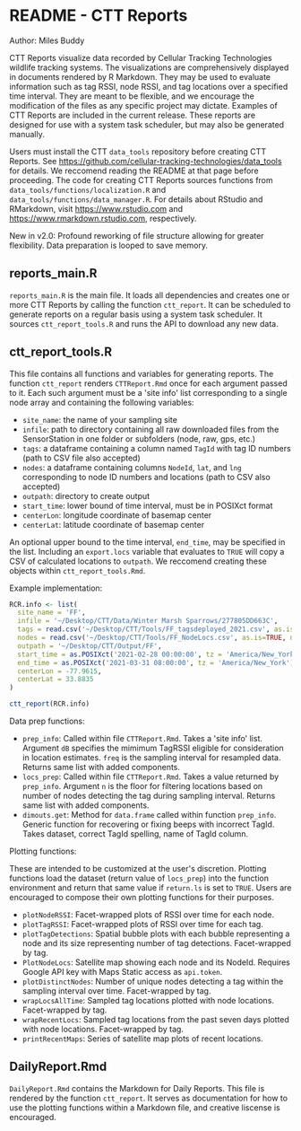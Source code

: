# README - CTT Reports

Author: Miles Buddy

CTT Reports visualize data recorded by Cellular Tracking Technologies wildlife tracking systems. The visualizations are comprehensively displayed in documents
rendered by R Markdown. They may be used to evaluate information such as tag RSSI, node RSSI, and tag locations over a specified time interval. They are meant to
be flexible, and we encourage the modification of the files as any specific project may dictate. Examples of CTT Reports are included in the current release. These reports are designed for use with a system task scheduler, but may also be generated manually. 

Users must install the CTT ```data_tools``` repository before creating CTT Reports. See https://github.com/cellular-tracking-technologies/data_tools for details. We
reccomend reading the README at that page before proceeding. The code for creating CTT Reports sources functions from ```data_tools/functions/localization.R``` and 
```data_tools/functions/data_manager.R```. For details about RStudio and RMarkdown, visit https://www.rstudio.com and https://www.rmarkdown.rstudio.com, respectively. 

New in v2.0: Profound reworking of file structure allowing for greater flexibility. Data preparation is looped to save memory. 


## reports_main.R

```reports_main.R``` is the main file. It loads all dependencies and creates one or more CTT Reports by calling the function ```ctt_report```. It can be scheduled to generate reports on a regular basis using a system task scheduler. It sources ```ctt_report_tools.R``` and runs the API to download any new data. 

## ctt_report_tools.R

This file contains all functions and variables for generating reports. The function ```ctt_report``` renders ```CTTReport.Rmd``` once for each argument passed to it. Each such argument must be a 'site info' list corresponding to a single node array and containing the following variables:

* ```site_name```: the name of your sampling site
* ```infile```: path to directory containing all raw downloaded files from the SensorStation in one folder or subfolders (node, raw, gps, etc.)
* ```tags```: a dataframe containing a column named ```TagId``` with tag ID numbers (path to CSV file also accepted) 
* ```nodes```: a dataframe containing columns ```NodeId```, ```lat```, and ```lng``` corresponding to node ID numbers and locations (path to CSV also accepted)
* ```outpath```: directory to create output
* ```start_time```: lower bound of time interval, must be in POSIXct format
* ```centerLon```: longitude coordinate of basemap center
* ```centerLat```: latitude coordinate of basemap center

An optional upper bound to the time interval, ```end_time```, may be specified in the list. Including an ```export.locs``` variable that evaluates to ```TRUE``` will copy a CSV of calculated locations to ```outpath```. We reccomend creating these objects within ```ctt_report_tools.Rmd```. 

Example implementation:
```r
RCR.info <- list(
  site_name = 'FF',
  infile = '~/Desktop/CTT/Data/Winter Marsh Sparrows/277805DD663C',
  tags = read.csv('~/Desktop/CTT/Tools/FF_tagsdeployed_2021.csv', as.is=TRUE, na.strings = c('NA', "")),
  nodes = read.csv('~/Desktop/CTT/Tools/FF_NodeLocs.csv', as.is=TRUE, na.strings=c("NA", "")),
  outpath = '~/Desktop/CTT/Output/FF',
  start_time = as.POSIXct('2021-02-28 00:00:00', tz = 'America/New_York'),
  end_time = as.POSIXct('2021-03-31 08:00:00', tz = 'America/New_York'), # optional
  centerLon = -77.9615,
  centerLat = 33.8835
)

ctt_report(RCR.info)
```

Data prep functions:

* ```prep_info```: Called within file ```CTTReport.Rmd```. Takes a 'site info' list. Argument ```dB``` specifies the mimimum TagRSSI eligible for consideration in location estimates. ```freq``` is the sampling interval for resampled data. Returns same list with added components. 
* ```locs_prep```: Called within file ```CTTReport.Rmd```. Takes a value returned by ```prep_info```. Argument ```n``` is the floor for filtering locations based on number of nodes detecting the tag during sampling interval. Returns same list with added components. 
* ```dimouts.get```: Method for ```data.frame``` called within function ```prep_info```. Generic function for recovering or fixing beeps with incorrect TagId. Takes dataset, correct TagId spelling, name of TagId column. 

Plotting functions:

These are intended to be customized at the user's discretion. Plotting functions load the dataset (return value of ```locs_prep```) into the function environment and return that same value if ```return.ls``` is set to ```TRUE```. Users are encouraged to compose their own plotting functions for their purposes. 

* ```plotNodeRSSI```: Facet-wrapped plots of RSSI over time for each node. 
* ```plotTagRSSI```: Facet-wrapped plots of RSSI over time for each tag. 
* ```plotTagDetections```: Spatial bubble plots with each bubble representing a node and its size representing number of tag detections. Facet-wrapped by tag. 
* ```PlotNodeLocs```: Satellite map showing each node and its NodeId. Requires Google API key with Maps Static access as ```api.token```. 
* ```plotDistinctNodes```: Number of unique nodes detecting a tag within the sampling interval over time. Facet-wrapped by tag. 
* ```wrapLocsAllTime```: Sampled tag locations plotted with node locations. Facet-wrapped by tag.
* ```wrapRecentLocs```: Sampled tag locations from the past seven days plotted with node locations. Facet-wrapped by tag. 
* ```printRecentMaps```: Series of satellite map plots of recent locations. 

## DailyReport.Rmd

```DailyReport.Rmd``` contains the Markdown for Daily Reports. This file is rendered by the function ```ctt_report```. It serves as documentation for how to use the plotting functions within a Markdown file, and creative liscense is encouraged. 








